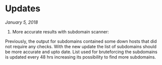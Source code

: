 # Updates

*January 5, 2018*

1. More accurate results with subdomain scanner: 

Previously, the output for subdomains contained some down hosts that did not require any checks. With the new update the list of subdomains should be more accurate and upto date. List used for bruteforcing the subdomains is updated every 48 hrs increasing its possibility to find more subdomains. 

